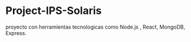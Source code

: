 # Project-IPS-Solaris
proyecto con herramientas tecnologicas como Node.js , React, MongoDB, Express.
